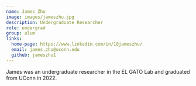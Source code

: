 ```yaml
---
name: James Zhu
image: images/jameszhu.jpg
description: Undergraduate Researcher
role: undergrad
group: alum
links:
  home-page: https://www.linkedin.com/in/18jameszhu/
  email: james.zhu@uconn.edu
  github: jameszhu1
---
```


James was an undergraduate researcher in the EL GATO Lab and graduated from UConn in 2022.